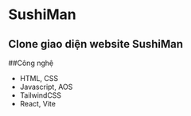 # SushiMan

## Clone giao diện website SushiMan

##Công nghệ
- HTML, CSS
- Javascript, AOS
- TailwindCSS
- React, Vite
